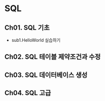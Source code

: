# SQL

## Ch01. SQL 기초
 - sub1.HelloWorld 실습하기
## Ch02. SQL 테이블 제약조건과 수정
## Ch03. SQL 데이터베이스 생성
## Ch04. SQL 고급
